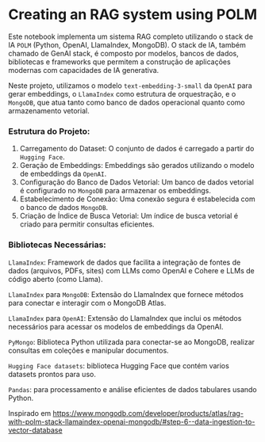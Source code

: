 # Creating an RAG system using POLM

Este notebook implementa um sistema RAG completo utilizando o stack de IA `POLM` (Python, OpenAI, LlamaIndex, MongoDB). O stack de IA, também chamado de GenAI stack, é composto por modelos, bancos de dados, bibliotecas e frameworks que permitem a construção de aplicações modernas com capacidades de IA generativa.

Neste projeto, utilizamos o modelo `text-embedding-3-small` da `OpenAI` para gerar embeddings, o `LlamaIndex` como estrutura de orquestração, e o `MongoDB`, que atua tanto como banco de dados operacional quanto como armazenamento vetorial.

### Estrutura do Projeto:
1. Carregamento do Dataset: O conjunto de dados é carregado a partir do `Hugging Face`.
2. Geração de Embeddings: Embeddings são gerados utilizando o modelo de embeddings da `OpenAI`.
3. Configuração do Banco de Dados Vetorial: Um banco de dados vetorial é configurado no `MongoDB` para armazenar os embeddings.
4. Estabelecimento de Conexão: Uma conexão segura é estabelecida com o banco de dados `MongoDB`.
5. Criação de Índice de Busca Vetorial: Um índice de busca vetorial é criado para permitir consultas eficientes.

### Bibliotecas Necessárias:

`LlamaIndex`: Framework de dados que facilita a integração de fontes de dados (arquivos, PDFs, sites) com LLMs como OpenAI e Cohere e LLMs de código aberto (como Llama).

`LlamaIndex` para `MongoDB`: Extensão do LlamaIndex que fornece métodos para conectar e interagir com o MongoDB Atlas.

`LlamaIndex` para `OpenAI`: Extensão do LlamaIndex que inclui os métodos necessários para acessar os modelos de embeddings da OpenAI.

`PyMongo`: Biblioteca Python utilizada para conectar-se ao MongoDB, realizar consultas em coleções e manipular documentos.

`Hugging Face datasets`: biblioteca Hugging Face que contém varios datasets prontos para uso.

`Pandas`:  para processamento e análise eficientes de dados tabulares usando Python.

Inspirado em https://www.mongodb.com/developer/products/atlas/rag-with-polm-stack-llamaindex-openai-mongodb/#step-6--data-ingestion-to-vector-database
